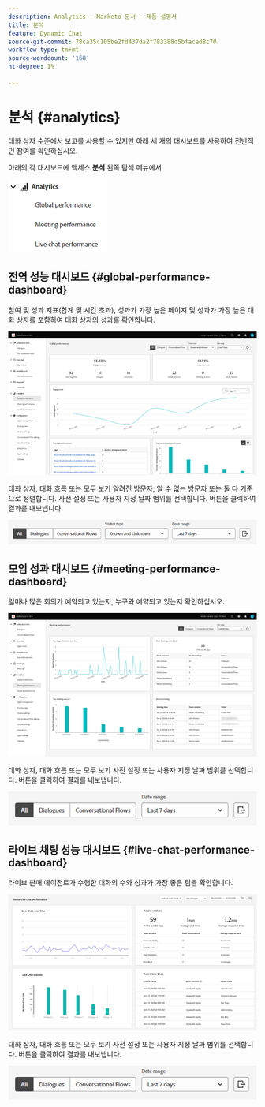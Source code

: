 ```yaml
---
description: Analytics - Marketo 문서 - 제품 설명서
title: 분석
feature: Dynamic Chat
source-git-commit: 78ca35c105be2fd437da2f783388d5bfaced8c70
workflow-type: tm+mt
source-wordcount: '168'
ht-degree: 1%

---
```


# 분석 {#analytics}

대화 상자 수준에서 보고를 사용할 수 있지만 아래 세 개의 대시보드를 사용하여 전반적인 참여를 확인하십시오.

아래의 각 대시보드에 액세스 **분석** 왼쪽 탐색 메뉴에서

![](assets/analytics-1.png)

## 전역 성능 대시보드 {#global-performance-dashboard}

참여 및 성과 지표(합계 및 시간 초과), 성과가 가장 높은 페이지 및 성과가 가장 높은 대화 상자를 포함하여 대화 상자의 성과를 확인합니다.

![](assets/analytics-2.png)

대화 상자, 대화 흐름 또는 모두 보기 알려진 방문자, 알 수 없는 방문자 또는 둘 다 기준으로 정렬합니다. 사전 설정 또는 사용자 지정 날짜 범위를 선택합니다. 버튼을 클릭하여 결과를 내보냅니다.

![](assets/analytics-3.png)

## 모임 성과 대시보드 {#meeting-performance-dashboard}

얼마나 많은 회의가 예약되고 있는지, 누구와 예약되고 있는지 확인하십시오.

![](assets/analytics-4.png)

대화 상자, 대화 흐름 또는 모두 보기 사전 설정 또는 사용자 지정 날짜 범위를 선택합니다. 버튼을 클릭하여 결과를 내보냅니다.

![](assets/analytics-5.png)

## 라이브 채팅 성능 대시보드 {#live-chat-performance-dashboard}

라이브 판매 에이전트가 수행한 대화의 수와 성과가 가장 좋은 팀을 확인합니다.

![](assets/analytics-6.png)

대화 상자, 대화 흐름 또는 모두 보기 사전 설정 또는 사용자 지정 날짜 범위를 선택합니다. 버튼을 클릭하여 결과를 내보냅니다.

![](assets/analytics-7.png)
